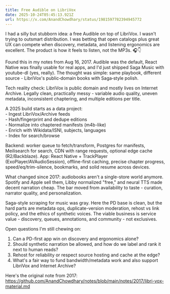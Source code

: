 ```yaml
---
title: Free Audible on LibriVox
date: 2025-10-24T05:45:13.921Z
url: https://x.com/AnandChowdhary/status/1981597782394945772
---
```


I had a silly but stubborn idea: a free Audible on top of LibriVox. I wasn't trying to outsmart distribution. I was betting that open catalogs plus great UX can compete when discovery, metadata, and listening ergonomics are excellent. The product is how it feels to listen, not the MP3s. 🎧👇  
  
Found this in my notes from Aug 16, 2017\. Audible was the default, React Native was finally usable for real apps, and I'd just shipped Saga Music with youtube-dl (yes, really). The thought was simple: same playbook, different source - LibriVox's public‑domain books with Saga‑style polish.  
  
Tech reality check: LibriVox is public domain and mostly lives on Internet Archive. Legally clean, practically messy - variable audio quality, uneven metadata, inconsistent chaptering, and multiple editions per title.  
  
A 2025 build starts as a data project:  
\- Ingest LibriVox/Archive feeds  
\- Hash/fingerprint and dedupe editions  
\- Normalize into chaptered manifests (m4b-like)  
\- Enrich with Wikidata/ISNI, subjects, languages  
\- Index for search/browse  
  
Backend: worker queue to fetch/transform, Postgres for manifests, Meilisearch for search, CDN with range requests, optional edge cache (R2/Backblaze). App: React Native + TrackPlayer (ExoPlayer/AVAudioSession), offline-first caching, precise chapter progress, speed/eq/trim-silence, bookmarks, and solid resume across devices.  
  
What changed since 2017: audiobooks aren't a single-store world anymore. Spotify and Apple sell them, Libby normalized "free," and neural TTS made decent narration cheap. The bar moved from availability to taste - curation, narrator quality, and personalization.  
  
Saga-style scraping for music was gray. Here the PD base is clean, but the hard parts are metadata ops, duplicate-version moderation, rehost vs link policy, and the ethics of synthetic voices. The viable business is service value - discovery, queues, annotations, and community - not exclusives.  
  
Open questions I'm still chewing on:  
1) Can a PD-first app win on discovery and ergonomics alone?  
2) Should synthetic narration be allowed, and how do we label and rank it next to human reads?  
3) Rehost for reliability or respect source hosting and cache at the edge?  
4) What's a fair way to fund bandwidth/metadata work and also support LibriVox and Internet Archive?  
  
Here's the original note from 2017: <https://github.com/AnandChowdhary/notes/blob/main/notes/2017/libri-vox-material.md>

